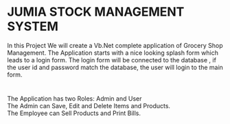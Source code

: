 # JUMIA STOCK MANAGEMENT SYSTEM

In this Project We will create a Vb.Net complete application of Grocery Shop Management. The Application starts with a nice looking splash form which leads to a login form. The login form will be connected to the database , if the user id and password match the  database, the user will login to the main form.
#
The Application has two Roles: Admin and User
<br>
The Admin can Save, Edit and Delete Items and Products.
<br>
The Employee can Sell Products and Print Bills.
